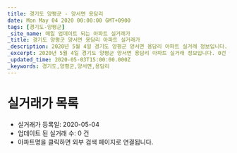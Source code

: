 ```yaml
---
title: 경기도 양평군 - 양서면 용담리
date: Mon May 04 2020 00:00:00 GMT+0900
tags: [경기도-양평군]
_site_name: 매일 업데이트 되는 아파트 실거래가
_title: 경기도 양평군 양서면 용담리 아파트 실거래가
_description: 2020년 5월 4일 경기도 양평군 양서면 용담리 아파트 실거래 정보입니다. 0건 아파트 정보가 있습니다.
_excerpt: 2020년 5월 4일 경기도 양평군 양서면 용담리 아파트 실거래 정보입니다. 0건 아파트 정보가 있습니다.
_updated_time: 2020-05-03T15:00:00.000Z
_keywords: 경기도,양평군,양서면,용담리
---
```






# 실거래가 목록
- 실거래가 등록일: 2020-05-04
- 업데이트 된 실거래 수: 0 건
- 아파트명을 클릭하면 외부 검색 페이지로 연결됩니다.





